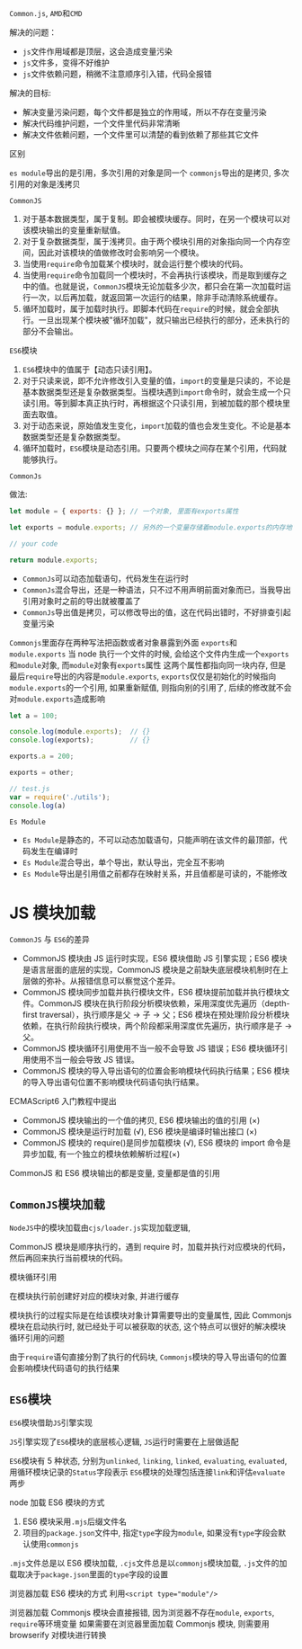 `Common.js`, `AMD`和`CMD`

解决的问题：

- `js`文件作用域都是顶层，这会造成变量污染
- `js`文件多，变得不好维护
- `js`文件依赖问题，稍微不注意顺序引入错，代码全报错

解决的目标:

- 解决变量污染问题，每个文件都是独立的作用域，所以不存在变量污染
- 解决代码维护问题，一个文件里代码非常清晰
- 解决文件依赖问题，一个文件里可以清楚的看到依赖了那些其它文件

区别

`es module`导出的是引用，多次引用的对象是同一个
`commonjs`导出的是拷贝, 多次引用的对象是浅拷贝

`CommonJS`

1. 对于基本数据类型，属于复制。即会被模块缓存。同时，在另一个模块可以对该模块输出的变量重新赋值。
2. 对于复杂数据类型，属于浅拷贝。由于两个模块引用的对象指向同一个内存空间，因此对该模块的值做修改时会影响另一个模块。
3. 当使用`require`命令加载某个模块时，就会运行整个模块的代码。
4. 当使用`require`命令加载同一个模块时，不会再执行该模块，而是取到缓存之中的值。也就是说，`CommonJS`模块无论加载多少次，都只会在第一次加载时运行一次，以后再加载，就返回第一次运行的结果，除非手动清除系统缓存。
5. 循环加载时，属于加载时执行。即脚本代码在`require`的时候，就会全部执行。一旦出现某个模块被"循环加载"，就只输出已经执行的部分，还未执行的部分不会输出。

`ES6`模块

1. `ES6`模块中的值属于【动态只读引用】。
2. 对于只读来说，即不允许修改引入变量的值，`import`的变量是只读的，不论是基本数据类型还是复杂数据类型。当模块遇到`import`命令时，就会生成一个只读引用。等到脚本真正执行时，再根据这个只读引用，到被加载的那个模块里面去取值。
3. 对于动态来说，原始值发生变化，`import`加载的值也会发生变化。不论是基本数据类型还是复杂数据类型。
4. 循环加载时，`ES6`模块是动态引用。只要两个模块之间存在某个引用，代码就能够执行。

`CommonJs`

做法:

```javascript
let module = { exports: {} }; // 一个对象, 里面有exports属性

let exports = module.exports; // 另外的一个变量存储着module.exports的内存地址

// your code

return module.exports;
```

- `CommonJs`可以动态加载语句，代码发生在运行时
- `CommonJs`混合导出，还是一种语法，只不过不用声明前面对象而已，当我导出引用对象时之前的导出就被覆盖了
- `CommonJs`导出值是拷贝，可以修改导出的值，这在代码出错时，不好排查引起变量污染

`Commonjs`里面存在两种写法把函数或者对象暴露到外面
`exports`和`module.exports`
当 node 执行一个文件的时候, 会给这个文件内生成一个`exports`和`module`对象, 而`module`对象有`exports`属性
这两个属性都指向同一块内存, 但是最后`require`导出的内容是`module.exports`, `exports`仅仅是初始化的时候指向`module.exports`的一个引用, 如果重新赋值, 则指向别的引用了, 后续的修改就不会对`module.exports`造成影响

```javascript
let a = 100;

console.log(module.exports);  // {}
console.log(exports);         // {}

exports.a = 200;

exports = other;

// test.js
var = require('./utils');
console.log(a)
```

`Es Module`

- `Es Module`是静态的，不可以动态加载语句，只能声明在该文件的最顶部，代码发生在编译时
- `Es Module`混合导出，单个导出，默认导出，完全互不影响
- `Es Module`导出是引用值之前都存在映射关系，并且值都是可读的，不能修改

# JS 模块加载

`CommonJS` 与 `ES6`的差异

- CommonJS 模块由 JS 运行时实现，ES6 模块借助 JS 引擎实现；ES6 模块是语言层面的底层的实现，CommonJS 模块是之前缺失底层模块机制时在上层做的弥补。从报错信息可以察觉这个差异。
- CommonJS 模块同步加载并执行模块文件，ES6 模块提前加载并执行模块文件。CommonJS 模块在执行阶段分析模块依赖，采用深度优先遍历（depth-first traversal），执行顺序是父 -> 子 -> 父；ES6 模块在预处理阶段分析模块依赖，在执行阶段执行模块，两个阶段都采用深度优先遍历，执行顺序是子 -> 父。
- CommonJS 模块循环引用使用不当一般不会导致 JS 错误；ES6 模块循环引用使用不当一般会导致 JS 错误。
- CommonJS 模块的导入导出语句的位置会影响模块代码执行结果；ES6 模块的导入导出语句位置不影响模块代码语句执行结果。

ECMAScript6 入门教程中提出

- CommonJS 模块输出的一个值的拷贝, ES6 模块输出的值的引用 (×)
- CommonJS 模块是运行时加载 (√), ES6 模块是编译时输出接口 (×)
- CommonJS 模块的 require()是同步加载模块 (√), ES6 模块的 import 命令是异步加载, 有一个独立的模块依赖解析过程(×)

CommonJS 和 ES6 模块输出的都是变量, 变量都是值的引用

## `CommonJS`模块加载

`NodeJS`中的模块加载由`cjs/loader.js`实现加载逻辑,

CommonJS 模块是顺序执行的，遇到 require 时，加载并执行对应模块的代码，然后再回来执行当前模块的代码。

模块循环引用

在模块执行前创建好对应的模块对象, 并进行缓存

模块执行的过程实际是在给该模块对象计算需要导出的变量属性, 因此 Commonjs 模块在启动执行时, 就已经处于可以被获取的状态, 这个特点可以很好的解决模块循环引用的问题

由于`require`语句直接分割了执行的代码块, `Commonjs`模块的导入导出语句的位置会影响模块代码语句的执行结果

## `ES6`模块

`ES6`模块借助`JS`引擎实现

`JS`引擎实现了`ES6`模块的底层核心逻辑, `JS`运行时需要在上层做适配

`ES6`模块有 5 种状态, 分别为`unlinked`, `linking`, `linked`, `evaluating`, `evaluated`, 用循环模块记录的`Status`字段表示
`ES6`模块的处理包括连接`link`和评估`evaluate`两步

node 加载 ES6 模块的方式

1. ES6 模块采用`.mjs`后缀文件名
2. 项目的`package.json`文件中, 指定`type`字段为`module`, 如果没有`type`字段会默认使用`commonjs`

`.mjs`文件总是以 ES6 模块加载, `.cjs`文件总是以`commonjs`模块加载, `.js`文件的加载取决于`package.json`里面的`type`字段的设置

浏览器加载 ES6 模块的方式
利用`<script type="module"/>`

浏览器加载 Commonjs 模块会直接报错, 因为浏览器不存在`module`, `exports`, `require`等环境变量
如果需要在浏览器里面加载 Commonjs 模块, 则需要用 browserify 对模块进行转换
